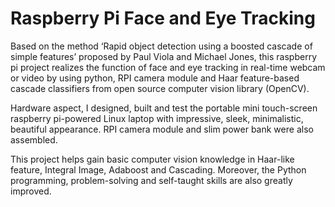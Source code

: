 # Raspberry Pi Face and Eye Tracking

Based on the method ‘Rapid object detection using a boosted cascade of simple features’ proposed by Paul Viola and Michael Jones, this raspberry pi project realizes the function of face and eye tracking in real-time webcam or video by using python, RPI camera module and Haar feature-based cascade classifiers from open source computer vision library (OpenCV). 

Hardware aspect, I designed, built and test the portable mini touch-screen raspberry pi-powered Linux laptop with impressive, sleek, minimalistic, beautiful appearance. RPI camera module and slim power bank were also assembled. 

This project helps gain basic computer vision knowledge in Haar-like feature, Integral Image, Adaboost and Cascading. Moreover, the Python programming, problem-solving and self-taught skills are also greatly improved.
